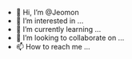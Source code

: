 - 👋 Hi, I’m @Jeomon
- 👀 I’m interested in ...
- 🌱 I’m currently learning ...
- 💞️ I’m looking to collaborate on ...
- 📫 How to reach me ...

<!---
Jeomon/Jeomon is a ✨ special ✨ repository because its `README.md` (this file) appears on your GitHub profile.
You can click the Preview link to take a look at your changes.
--->
